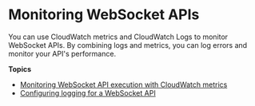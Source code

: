# Monitoring WebSocket APIs<a name="websocket-api-monitor"></a>

You can use CloudWatch metrics and CloudWatch Logs to monitor WebSocket APIs\. By combining logs and metrics, you can log errors and monitor your API's performance\.

**Topics**
+ [Monitoring WebSocket API execution with CloudWatch metrics](apigateway-websocket-api-logging.md)
+ [Configuring logging for a WebSocket API](websocket-api-logging.md)